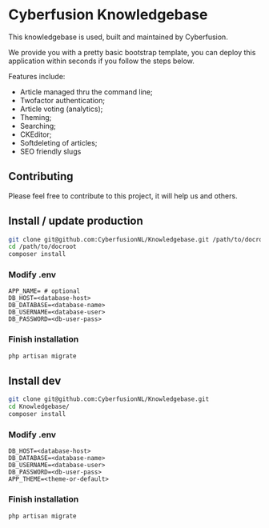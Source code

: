 # Cyberfusion Knowledgebase

This knowledgebase is used, built and maintained by Cyberfusion.

We provide you with a pretty basic bootstrap template, you can deploy this application within seconds if you follow the steps below.

Features include: 

 - Article managed thru the command line;
 - Twofactor authentication;
 - Article voting (analytics);
 - Theming;
 - Searching;
 - CKEditor;
 - Softdeleting of articles;
 - SEO friendly slugs

## Contributing
Please feel free to contribute to this project, it will help us and others.

## Install / update production
```bash
git clone git@github.com:CyberfusionNL/Knowledgebase.git /path/to/docroot
cd /path/to/docroot
composer install
```

### Modify .env
```dotenv
APP_NAME= # optional
DB_HOST=<database-host>
DB_DATABASE=<database-name>
DB_USERNAME=<database-user>
DB_PASSWORD=<db-user-pass>
```

### Finish installation
```bash
php artisan migrate
```

## Install dev
```bash
git clone git@github.com:CyberfusionNL/Knowledgebase.git
cd Knowledgebase/
composer install
```

### Modify .env
```dotenv
DB_HOST=<database-host>
DB_DATABASE=<database-name>
DB_USERNAME=<database-user>
DB_PASSWORD=<db-user-pass>
APP_THEME=<theme-or-default>
```

### Finish installation
```bash
php artisan migrate
```
